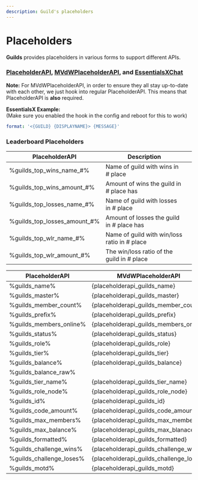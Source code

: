 ```yaml
---
description: Guild's placeholders
---
```


# Placeholders

**Guilds** provides placeholders in various forms to support different APIs.

### [PlaceholderAPI](https://placeholderapi.com), [MVdWPlaceholderAPI](https://www.spigotmc.org/resources/11182/), and [EssentialsXChat](https://www.spigotmc.org/resources/9089/)

**Note:** For MVdWPlaceholderAPI, in order to ensure they all stay up-to-date with each other, we just hook into regular PlaceholderAPI. This means that PlaceholderAPI is **also** required.

**EssentialsX Example:** \
(Make sure you enabled the hook in the config and reboot for this to work)

```yaml
format: '<{GUILD} {DISPLAYNAME}> {MESSAGE}'
```

### Leaderboard Placeholders

| PlaceholderAPI                   | Description                                  |   |
| -------------------------------- | -------------------------------------------- | - |
| %guilds\_top\_wins\_name\_#%     | Name of guild with wins in # place           |   |
| %guilds\_top\_wins\_amount\_#%   | Amount of wins the guild in # place has      |   |
| %guilds\_top\_losses\_name\_#%   | Name of guild with losses in # place         |   |
| %guilds\_top\_losses\_amount\_#% | Amount of losses the guild in # place has    |   |
| %guilds\_top\_wlr\_name\_#%      | Name of guild with win/loss ratio in # place |   |
| %guilds\_top\_wlr\_amount\_#%    | The win/loss ratio of the guild in # place   |   |

| PlaceholderAPI             | MVdWPlaceholderAPI                         | EssentialsXChat           |
| -------------------------- | ------------------------------------------ | ------------------------- |
| %guilds\_name%             | {placeholderapi\_guilds\_name}             | {GUILD}                   |
| %guilds\_master%           | {placeholderapi\_guilds\_master}           | {GUILD\_MASTER}           |
| %guilds\_member\_count%    | {placeholderapi\_guilds\_member\_count}    | {GUILD\_MEMBER\_COUNT}    |
| %guilds\_prefix%           | {placeholderapi\_guilds\_prefix}           | {GUILD\_PREFIX}           |
| %guilds\_members\_online%  | {placeholderapi\_guilds\_members\_online}  | {GUILD\_MEMBERS\_ONLINE}  |
| %guilds\_status%           | {placeholderapi\_guilds\_status}           | {GUILD\_STATUS}           |
| %guilds\_role%             | {placeholderapi\_guilds\_role}             | {GUILD\_ROLE}             |
| %guilds\_tier%             | {placeholderapi\_guilds\_tier}             |                           |
| %guilds\_balance%          | {placeholderapi\_guilds\_balance}          |                           |
| %guilds\_balance\_raw%     |                                            |                           |
| %guilds\_tier\_name%       | {placeholderapi\_guilds\_tier\_name}       |                           |
| %guilds\_role\_node%       | {placeholderapi\_guilds\_role\_node}       |                           |
| %guilds\_id%               | {placeholderapi\_guilds\_id}               |                           |
| %guilds\_code\_amount%     | {placeholderapi\_guilds\_code\_amount}     |                           |
| %guilds\_max\_members%     | {placeholderapi\_guilds\_max\_members}     |                           |
| %guilds\_max\_balance%     | {placeholderapi\_guilds\_max\_blanace}     |                           |
| %guilds\_formatted%        | {placeholderapi\_guilds\_formatted}        | {GUILD\_FORMATTED}        |
| %guilds\_challenge\_wins%  | {placeholderapi\_guilds\_challenge\_wins}  | {GUILD\_CHALLENGE\_WINS}  |
| %guilds\_challenge\_loses% | {placeholderapi\_guilds\_challenge\_loses} | {GUILD\_CHALLENGE\_LOSES} |
| %guilds\_motd%             | {placeholderapi\_guilds\_motd}             |                           |

